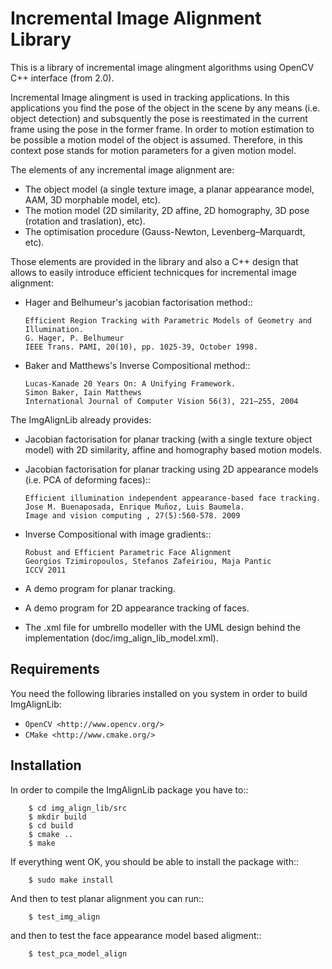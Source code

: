 Incremental Image Alignment Library
===================================

This is a library of incremental image alingment algorithms using OpenCV C++ interface (from 2.0).

Incremental Image alingment is used in tracking applications. In this applications you find the
pose of the object in the scene by any means (i.e. object detection) and subsquently the pose
is reestimated in the current frame using the pose in the former frame. In order to motion
estimation to be possible a motion model of the object is assumed. Therefore, in this context
pose stands for motion parameters for a given motion model.

The elements of any incremental image alignment are:

  * The object model (a single texture image, a planar appearance model, AAM, 3D morphable model, etc).
  * The motion model (2D similarity, 2D affine, 2D homography, 3D pose (rotation and traslation), etc).
  * The optimisation procedure (Gauss-Newton, Levenberg–Marquardt, etc).

Those elements are provided in the library and also a C++ design that allows to easily introduce
efficient technicques for incremental image alignment:

  * Hager and Belhumeur's jacobian factorisation method::
      
        Efficient Region Tracking with Parametric Models of Geometry and Illumination.
        G. Hager, P. Belhumeur
        IEEE Trans. PAMI, 20(10), pp. 1025-39, October 1998.

  * Baker and Matthews's Inverse Compositional method::
      
        Lucas-Kanade 20 Years On: A Unifying Framework.
        Simon Baker, Iain Matthews
        International Journal of Computer Vision 56(3), 221–255, 2004

The ImgAlignLib already provides:

  * Jacobian factorisation for planar tracking (with a single texture object model) with
    2D similarity, affine and homography based motion models.
  * Jacobian factorisation for planar tracking using 2D appearance models
    (i.e. PCA of deforming faces)::

        Efficient illumination independent appearance-based face tracking.
        Jose M. Buenaposada, Enrique Muñoz, Luis Baumela.
        Image and vision computing , 27(5):560-578. 2009

  * Inverse Compositional with image gradients::

        Robust and Efficient Parametric Face Alignment
        Georgios Tzimiropoulos, Stefanos Zafeiriou, Maja Pantic
        ICCV 2011

  * A demo program for planar tracking.
  * A demo program for 2D appearance tracking of faces.
  * The .xml file for umbrello modeller with the UML design behind the implementation (doc/img_align_lib_model.xml).

Requirements
------------

You need the following libraries installed on you system in order to
build ImgAlignLib:

* `OpenCV <http://www.opencv.org/>`
* `CMake <http://www.cmake.org/>`

Installation
------------

In order to compile the ImgAlignLib package you have to::

        $ cd img_align_lib/src
        $ mkdir build
        $ cd build
        $ cmake ..
        $ make

If everything went OK, you should be able to install the
package with::

        $ sudo make install

And then to test planar alignment you can run::

        $ test_img_align
 
and then to test the face appearance model based aligment::

        $ test_pca_model_align
